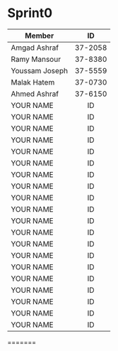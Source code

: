 # Sprint0
| Member    | ID | 
|----------|:-------------:|
| Amgad Ashraf |  37-2058 | 
| Ramy Mansour |  37-8380 | 
| Youssam Joseph |  37-5559 | 
| Malak Hatem |  37-0730 | 
| Ahmed Ashraf |  37-6150 |
| YOUR NAME |  ID | 
| YOUR NAME |  ID | 
| YOUR NAME |  ID | 
| YOUR NAME |  ID | 
| YOUR NAME |  ID |
| YOUR NAME |  ID | 
| YOUR NAME |  ID | 
| YOUR NAME |  ID | 
| YOUR NAME |  ID | 
| YOUR NAME |  ID |
| YOUR NAME |  ID | 
| YOUR NAME |  ID | 
| YOUR NAME |  ID | 
| YOUR NAME |  ID | 
| YOUR NAME |  ID |
| YOUR NAME |  ID | 
| YOUR NAME |  ID | 
| YOUR NAME |  ID | 
| YOUR NAME |  ID | 
| YOUR NAME |  ID |
=======
